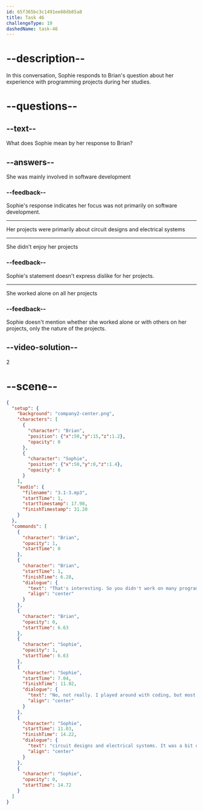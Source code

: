 ```yaml
---
id: 65f365bc3c1491ee60db85a8
title: Task 46
challengeType: 19
dashedName: task-46
---
```


<!-- (Audio) Brian: That's interesting! So, you didn't work on many programming projects during your studies, did you?
Sophie: No, not really. I played around with coding, but most of my projects involved circuit designs and electrical systems. It was a bit different. -->

# --description--

In this conversation, Sophie responds to Brian's question about her experience with programming projects during her studies. 

# --questions--

## --text--

What does Sophie mean by her response to Brian?

## --answers--

She was mainly involved in software development

### --feedback--

Sophie's response indicates her focus was not primarily on software development.

---

Her projects were primarily about circuit designs and electrical systems

---

She didn't enjoy her projects

### --feedback--

Sophie's statement doesn't express dislike for her projects.

---

She worked alone on all her projects

### --feedback--

Sophie doesn't mention whether she worked alone or with others on her projects, only the nature of the projects.

## --video-solution--

2

# --scene--

```json
{
  "setup": {
    "background": "company2-center.png",
    "characters": [
      {
        "character": "Brian",
        "position": {"x":50,"y":15,"z":1.2},
        "opacity": 0
      },
      {
        "character": "Sophie",
        "position": {"x":50,"y":0,"z":1.4},
        "opacity": 0
      }
    ],
    "audio": {
      "filename": "3.1-3.mp3",
      "startTime": 1,
      "startTimestamp": 17.98,
      "finishTimestamp": 31.20
    }
  },
  "commands": [
    {
      "character": "Brian",
      "opacity": 1,
      "startTime": 0
    },
    {
      "character": "Brian",
      "startTime": 1,
      "finishTime": 6.28,
      "dialogue": {
        "text": "That's interesting. So you didn't work on many programming projects during your studies, did you?",
        "align": "center"
      }
    },
    {
      "character": "Brian",
      "opacity": 0,
      "startTime": 6.63
    },
    {
      "character": "Sophie",
      "opacity": 1,
      "startTime": 6.63
    },
    {
      "character": "Sophie",
      "startTime": 7.04,
      "finishTime": 11.02,
      "dialogue": {
        "text": "No, not really. I played around with coding, but most of my projects involved",
        "align": "center"
      }
    },
    {
      "character": "Sophie",
      "startTime": 11.03,
      "finishTime": 14.22,
      "dialogue": {
        "text": "circuit designs and electrical systems. It was a bit different.",
        "align": "center"
      }
    },
    {
      "character": "Sophie",
      "opacity": 0,
      "startTime": 14.72
    }
  ]
}
```
